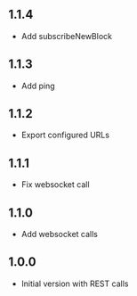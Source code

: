## 1.1.4
- Add subscribeNewBlock

## 1.1.3
- Add ping
 
## 1.1.2
- Export configured URLs
 
## 1.1.1
- Fix websocket call
 
## 1.1.0
- Add websocket calls
 
## 1.0.0
- Initial version with REST calls
